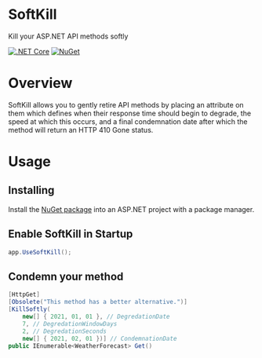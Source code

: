 # SoftKill
Kill your ASP.NET API methods softly

[![.NET Core](https://github.com/creyke/SoftKill/workflows/.NET%20Core/badge.svg)](https://github.com/creyke/SoftKill/actions?query=workflow%3A%22.NET+Core%22)
[![NuGet](https://img.shields.io/nuget/v/SoftKill.svg?style=flat)](https://www.nuget.org/packages/SoftKill)

# Overview
SoftKill allows you to gently retire API methods by placing an attribute on them which defines when their response time should begin to degrade, the speed at which this occurs, and a final condemnation date after which the method will return an HTTP 410 Gone status.

# Usage

## Installing
Install the [NuGet package](https://www.nuget.org/packages/SoftKill) into an ASP.NET project with a package manager.

## Enable SoftKill in Startup
```csharp
app.UseSoftKill();
```

## Condemn your method
```csharp
[HttpGet]
[Obsolete("This method has a better alternative.")]
[KillSoftly(
    new[] { 2021, 01, 01 }, // DegredationDate
    7, // DegredationWindowDays
    2, // DegredationSeconds
    new[] { 2021, 02, 01 })] // CondemnationDate
public IEnumerable<WeatherForecast> Get()
```
